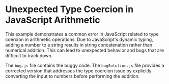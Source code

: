 # Unexpected Type Coercion in JavaScript Arithmetic

This example demonstrates a common error in JavaScript related to type coercion in arithmetic operations.  Due to JavaScript's dynamic typing, adding a number to a string results in string concatenation rather than numerical addition. This can lead to unexpected behavior and bugs that are difficult to track down.

The `bug.js` file contains the buggy code.  The `bugSolution.js` file provides a corrected version that addresses the type coercion issue by explicitly converting the input to numbers before performing the addition.